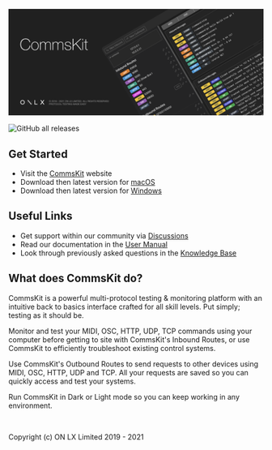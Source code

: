 ![CommsKit](./assets/commskit-banner.png)

![GitHub all releases](https://img.shields.io/github/downloads/onlxltd/commskit/total?style=flat-square)

## Get Started
- Visit the [CommsKit](https://labs.onlx.ltd/commskit) website
- Download then latest version for [macOS](https://github.com/onlxltd/CommsKit/releases/download/v1.5.0/CommsKit-1.5.0.dmg)
- Download then latest version for [Windows](https://github.com/onlxltd/CommsKit/releases/download/v1.5.0/CommsKit-Setup-1.5.0.exe)

## Useful Links
- Get support within our community via [Discussions](https://github.com/onlxltd/commskit/discussions)
- Read our documentation in the [User Manual](https://docs.onlx.ltd/commskit)
- Look through previously asked questions in the [Knowledge Base](https://docs.onlx.ltd/knowledge-base)

## What does CommsKit do?

CommsKit is a powerful multi-protocol testing & monitoring platform with an intuitive back to basics interface crafted for all skill levels. Put simply; testing as it should be.

Monitor and test your MIDI, OSC, HTTP, UDP, TCP commands using your computer before getting to site with CommsKit's Inbound Routes, or use CommsKit to efficiently troubleshoot existing control systems.

Use CommsKit's Outbound Routes to send requests to other devices using MIDI, OSC, HTTP, UDP and TCP. All your requests are saved so you can quickly access and test your systems.

Run CommsKit in Dark or Light mode so you can keep working in any environment.

<br />

Copyright (c) ON LX Limited 2019 - 2021

